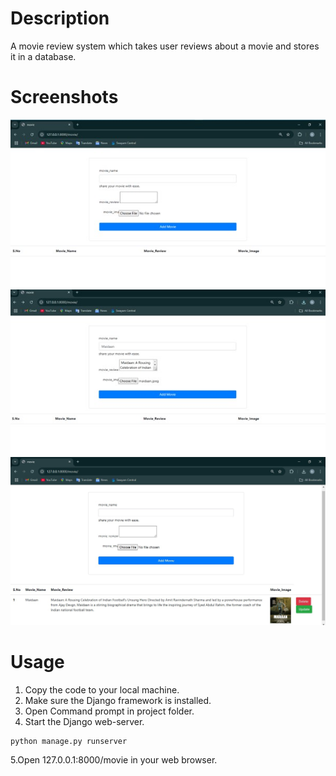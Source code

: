 # Description
A movie review system which takes user reviews about a movie and stores it in a database.

# Screenshots
<p align="center">
  <img src="Screenshots/1.jpg" alt="Home">
  <img src="Screenshots/Picture2.jpg" alt="Home">
  <img src="Screenshots/3.jpg" alt="Home">
</p>


# Usage
1. Copy the code to your local machine.
2. Make sure the Django framework is installed.
3. Open Command prompt in project folder.
4. Start the Django web-server.
```
python manage.py runserver
```
5.Open 127.0.0.1:8000/movie in your web browser.
